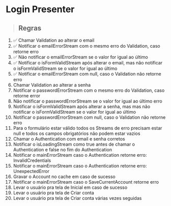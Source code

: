 # Login Presenter

> ## Regras
1. ✅ Chamar Validation ao alterar o email
2. ✅ Notificar o emailErrorStream com o mesmo erro do Validation, caso retorne 
erro
3. ✅ Não notificar o emailErrorStream se o valor for igual ao último
4. ✅ Notificar o isFormValidStream após alterar o email, mas não notificar o 
isFormValidStream se o valor for igual ao último
5. ✅ Notificar o emailErrorStream com null, caso o Validation não retorne erro
6. Chamar Validation ao alterar a senha
7. Notificar o passwordErrorStream com o mesmo erro do Validation, caso 
retorne error
8. Não notificar o passwordErrorStream se o valor for igual ao último
erro
9. Notificar o isFormValidStream após alterar a senha, mas mas não notificar 
o isFormValidStream se o valor for igual ao último
10. Notificar o passwordErrorStream com null, caso o Validation não retorne erro
11. Para o formulário estar válido todos os Streams de erro precisam estar null 
e todos os campos obrigatórios não podem estar vazios
12. Chamar o Authentication com email e senha corretos
13. Notificar o isLoadingStream como true antes de chamar o Authentication e 
false no fim do Authentication
14. Notificar o mainErrorStream caso o Authentication retorne erro: 
InvalidCredentials 
15. Notificar o mainErrorStream caso o Authentication retorne erro: 
UnexpectedError
16. Gravar o Account no cache em caso de sucesso
17. Notificar o mainErrorStream caso o SaveCurrentAccount retorne erro
18. Levar o usuário pra tela de Inicial em caso de sucesso
19. Levar o usuário pra tela de Criar conta
20. Levar o usuário pra tela de Criar conta várias vezes seguidas